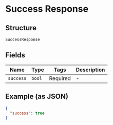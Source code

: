 
# Success Response

## Structure

`SuccessResponse`

## Fields

| Name | Type | Tags | Description |
|  --- | --- | --- | --- |
| `success` | `bool` | Required | - |

## Example (as JSON)

```json
{
  "success": true
}
```

